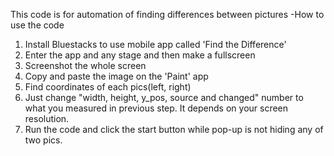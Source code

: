 This code is for automation of finding differences between pictures
-How to use the code
1. Install Bluestacks to use mobile app called 'Find the Difference'
2. Enter the app and any stage and then make a fullscreen
3. Screenshot the whole screen 
4. Copy and paste the image on the 'Paint' app
5. Find coordinates of each pics(left, right)
6. Just change "width, height, y_pos, source and changed" number to what you measured in previous step. It depends on your screen resolution.
7. Run the code and click the start button while pop-up is not hiding any of two pics.

